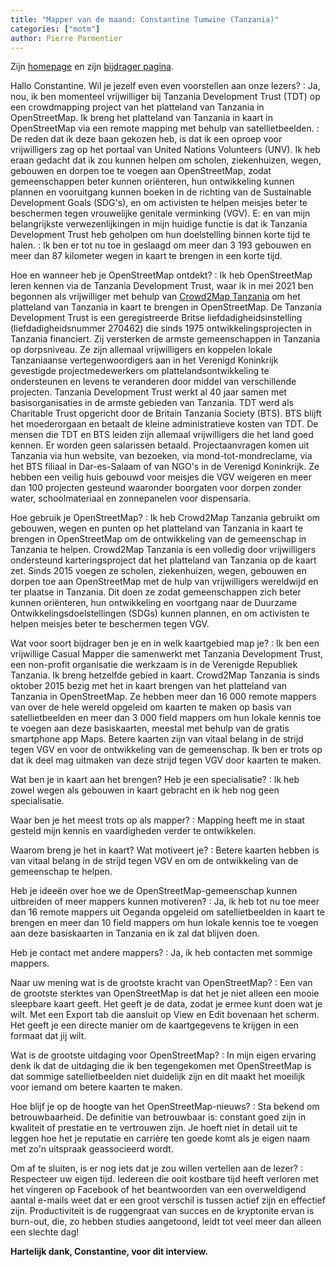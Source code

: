 ```yaml
---
title: "Mapper van de maand: Constantine Tumwine (Tanzania)"
categories: ["motm"]
author: Pierre Parmentier
---
```


Zijn [homepage](https://www.openstreetmap.org/user/Constantine%20Tumwine) en zijn [bijdrager pagina](https://hdyc.neis-one.org/?Constantine%20Tumwine).

Hallo Constantine. Wil je jezelf even even voorstellen aan onze lezers?
: Ja, nou, ik ben momenteel vrijwilliger bij Tanzania Development Trust (TDT) op een crowdmapping project van het platteland van Tanzania in OpenStreetMap. Ik breng het platteland van Tanzania in kaart in OpenStreetMap via een remote mapping met behulp van satellietbeelden.
: De reden dat ik deze baan gekozen heb, is dat ik een oproep voor vrijwilligers zag op het portaal van United Nations Volunteers (UNV). Ik heb eraan gedacht dat ik zou kunnen helpen om scholen, ziekenhuizen, wegen, gebouwen en dorpen toe te voegen aan OpenStreetMap, zodat gemeenschappen beter kunnen oriënteren, hun ontwikkeling kunnen plannen en vooruitgang kunnen boeken in de richting van de Sustainable Development Goals (SDG's), en om activisten te helpen meisjes beter te beschermen tegen vrouwelijke genitale verminking (VGV).
E: en van mijn belangrijkste verwezenlijkingen in mijn huidige functie is dat ik Tanzania Development Trust heb geholpen om hun doelstelling binnen korte tijd te halen.
: Ik ben er tot nu toe in geslaagd om meer dan 3&nbsp;193 gebouwen en meer dan 87 kilometer wegen in kaart te brengen in een korte tijd.

Hoe en wanneer heb je OpenStreetMap ontdekt?
: Ik heb OpenStreetMap leren kennen via de Tanzania Development Trust, waar ik in mei 2021 ben begonnen als vrijwilliger met behulp van [Crowd2Map Tanzania](https://crowd2map.org/) om het platteland van Tanzania in kaart te brengen in OpenStreetMap. De Tanzania Development Trust is een geregistreerde Britse liefdadigheidsinstelling (liefdadigheidsnummer 270462) die sinds 1975 ontwikkelingsprojecten in Tanzania financiert. Zij versterken de armste gemeenschappen in Tanzania op dorpsniveau. Ze zijn allemaal vrijwilligers en koppelen lokale Tanzaniaanse vertegenwoordigers aan in het Verenigd Koninkrijk gevestigde projectmedewerkers om plattelandsontwikkeling te ondersteunen en levens te veranderen door middel van verschillende projecten. Tanzania Development Trust werkt al 40 jaar samen met basisorganisaties in de armste gebieden van Tanzania. TDT werd als Charitable Trust opgericht door de Britain Tanzania Society (BTS). BTS blijft het moederorgaan en betaalt de kleine administratieve kosten van TDT. De mensen die TDT en BTS leiden zijn allemaal vrijwilligers die het land goed kennen. Er worden geen salarissen betaald. Projectaanvragen komen uit Tanzania via hun website, van bezoeken, via mond-tot-mondreclame, via het BTS filiaal in Dar-es-Salaam of van NGO's in de Verenigd Koninkrijk. Ze hebben een veilig huis gebouwd voor meisjes die VGV weigeren en meer dan 100 projecten gesteund waaronder boorgaten voor dorpen zonder water, schoolmateriaal en zonnepanelen voor dispensaria.

Hoe gebruik je OpenStreetMap?
: Ik heb Crowd2Map Tanzania gebruikt om gebouwen, wegen en punten op het platteland van Tanzania in kaart te brengen in OpenStreetMap om de ontwikkeling van de gemeenschap in Tanzania te helpen. Crowd2Map Tanzania is een volledig door vrijwilligers ondersteund karteringsproject dat het platteland van Tanzania op de kaart zet. Sinds 2015 voegen ze scholen, ziekenhuizen, wegen, gebouwen en dorpen toe aan OpenStreetMap met de hulp van vrijwilligers wereldwijd en ter plaatse in Tanzania. Dit doen ze zodat gemeenschappen zich beter kunnen oriënteren, hun ontwikkeling en voortgang naar de Duurzame Ontwikkelingsdoelstellingen (SDGs) kunnen plannen, en om activisten te helpen meisjes beter te beschermen tegen VGV.

Wat voor soort bijdrager ben je en in welk kaartgebied map je?
: Ik ben een vrijwillige Casual Mapper die samenwerkt met Tanzania Development Trust, een non-profit organisatie die werkzaam is in de Verenigde Republiek Tanzania. Ik breng hetzelfde gebied in kaart. Crowd2Map Tanzania is sinds oktober 2015 bezig met het in kaart brengen van het platteland van Tanzania in OpenStreetMap. Ze hebben meer dan 16&nbsp;000 remote mappers van over de hele wereld opgeleid om kaarten te maken op basis van satellietbeelden en meer dan 3&nbsp;000 field mappers om hun lokale kennis toe te voegen aan deze basiskaarten, meestal met behulp van de gratis smartphone app Maps. Betere kaarten zijn van vitaal belang in de strijd tegen VGV en voor de ontwikkeling van de gemeenschap. Ik ben er trots op dat ik deel mag uitmaken van deze strijd tegen VGV door kaarten te maken.

Wat ben je in kaart aan het brengen? Heb je een specialisatie?
: Ik heb zowel wegen als gebouwen in kaart gebracht en ik heb nog geen specialisatie.

Waar ben je het meest trots op als mapper?
: Mapping heeft me in staat gesteld mijn kennis en vaardigheden verder te ontwikkelen.

Waarom breng je het in kaart? Wat motiveert je?
: Betere kaarten hebben is van vitaal belang in de strijd tegen VGV en om de ontwikkeling van de gemeenschap te helpen.

Heb je ideeën over hoe we de OpenStreetMap-gemeenschap kunnen uitbreiden of meer mappers kunnen motiveren?
: Ja, ik heb tot nu toe meer dan 16 remote mappers uit Oeganda opgeleid om satellietbeelden in kaart te brengen en meer dan 10 field mappers om hun lokale kennis toe te voegen aan deze basiskaarten in Tanzania en ik zal dat blijven doen.

Heb je contact met andere mappers?
: Ja, ik heb contacten met sommige mappers.

Naar uw mening wat is de grootste kracht van OpenStreetMap?
: Een van de grootste sterktes van OpenStreetMap is dat het je niet alleen een mooie sleepbare kaart geeft. Het geeft je de data, zodat je ermee kunt doen wat je wilt. Met een Export tab die aansluit op View en Edit bovenaan het scherm. Het geeft je een directe manier om de kaartgegevens te krijgen in een formaat dat jij wilt.

Wat is de grootste uitdaging voor OpenStreetMap?
: In mijn eigen ervaring denk ik dat de uitdaging die ik ben tegengekomen met OpenStreetMap is dat sommige satellietbeelden niet duidelijk zijn en dit maakt het moeilijk voor iemand om betere kaarten te maken.

Hoe blijf je op de hoogte van het OpenStreetMap-nieuws?
: Sta bekend om betrouwbaarheid. De definitie van betrouwbaar is: constant goed zijn in kwaliteit of prestatie en te vertrouwen zijn. Je hoeft niet in detail uit te leggen hoe het je reputatie en carrière ten goede komt als je eigen naam met zo'n uitspraak geassocieerd wordt.

Om af te sluiten, is er nog iets dat je zou willen vertellen aan de lezer?
: Respecteer uw eigen tijd. Iedereen die ooit kostbare tijd heeft verloren met het vingeren op Facebook of het beantwoorden van een overweldigend aantal e-mails weet dat er een groot verschil is tussen actief zijn en effectief zijn. Productiviteit is de ruggengraat van succes en de kryptonite ervan is burn-out, die, zo hebben studies aangetoond, leidt tot veel meer dan alleen een slechte dag!

**Hartelijk dank, Constantine, voor dit interview.**
